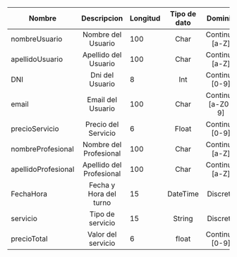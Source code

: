 | Nombre  | Descripcion |Longitud |  Tipo de dato   |Dominio |
| ------------- |:-------------:|------------- |:-------------:|:-------------:|
|   nombreUsuario    |  Nombre del Usuario    | 100  |Char|Continuo [a-Z]   |
|   apellidoUsuario   | Apellido del Usuario  | 100  | Char  |  Continuo [a-Z]    |
| DNI     | Dni del Usuario    | 8  | Int  | Continuo [0-9]   |
| email    |  Email del Usuario    | 100   | Char     | Continuo [a-Z0-9]    |
|precioServicio| Precio del Servicio | 6  | Float| Continuo [0-9] |
|nombreProfesional| Nombre del Profesional | 100 | Char | Continuo [a-Z]  |
|apellidoProfesional| Apellido del Profesional | 100 |Char |Continuo [a-Z] |
|FechaHora|Fecha y Hora del turno |15 |DateTime |Discreto |
|servicio| Tipo de servicio | 15 | String | Discreto |
| precioTotal    | Valor del servicio     | 6 | float  |  Continuo [0-9]  |
